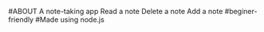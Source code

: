 #ABOUT
A note-taking app 
Read a note
Delete a note
Add a note
#beginer-friendly
#Made using node.js


